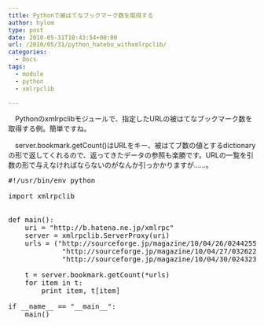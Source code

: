 ```yaml
---
title: Pythonで被はてなブックマーク数を取得する
author: hylom
type: post
date: 2010-05-31T10:43:54+00:00
url: /2010/05/31/python_hatebu_withxmlrpclib/
categories:
  - Docs
tags:
  - module
  - python
  - xmlrpclib

---
```

　Pythonのxmlrpclibモジュールで、指定したURLの被はてなブックマーク数を取得する例。簡単ですね。

　server.bookmark.getCount()はURLをキー、被はてブ数の値とするdictionaryの形で返してくれるので、返ってきたデータの参照も楽勝です。URLの一覧を引数の形で与えなければならないのがなんか引っかかりますが……。

<pre>#!/usr/bin/env python

import xmlrpclib


def main():
    uri = "http://b.hatena.ne.jp/xmlrpc"
    server = xmlrpclib.ServerProxy(uri)
    urls = ("http://sourceforge.jp/magazine/10/04/26/0244255",
             "http://sourceforge.jp/magazine/10/04/27/0326224",
             "http://sourceforge.jp/magazine/10/04/30/0243232")

    t = server.bookmark.getCount(*urls)
    for item in t:
        print item, t[item]

if __name__ == "__main__":
    main()
</pre>
